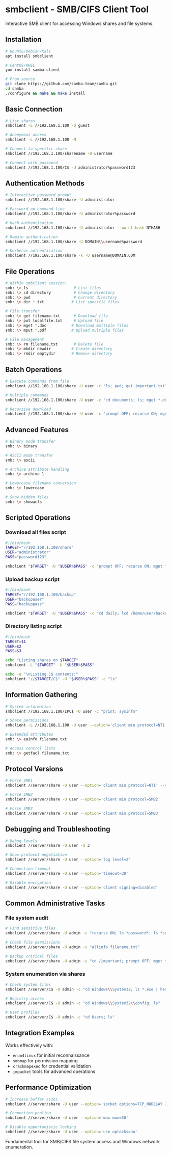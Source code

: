 # smbclient - SMB/CIFS Client Tool

Interactive SMB client for accessing Windows shares and file systems.

## Installation

```bash
# Ubuntu/Debian/Kali
apt install smbclient

# CentOS/RHEL
yum install samba-client

# From source
git clone https://github.com/samba-team/samba.git
cd samba
./configure && make && make install
```

## Basic Connection

```bash
# List shares
smbclient -L //192.168.1.100 -U guest

# Anonymous access
smbclient -L //192.168.1.100 -N

# Connect to specific share
smbclient //192.168.1.100/sharename -U username

# Connect with password
smbclient //192.168.1.100/C$ -U administrator%password123
```

## Authentication Methods

```bash
# Interactive password prompt
smbclient //192.168.1.100/share -U administrator

# Password on command line
smbclient //192.168.1.100/share -U administrator%password

# Hash authentication
smbclient //192.168.1.100/share -U administrator --pw-nt-hash NTHASH

# Domain authentication
smbclient //192.168.1.100/share -U DOMAIN\\username%password

# Kerberos authentication
smbclient //192.168.1.100/share -k -U username@DOMAIN.COM
```

## File Operations

```bash
# Within smbclient session:
smb: \> ls                    # List files
smb: \> cd directory          # Change directory
smb: \> pwd                   # Current directory
smb: \> dir *.txt            # List specific files

# File transfer
smb: \> get filename.txt      # Download file
smb: \> put localfile.txt     # Upload file
smb: \> mget *.doc           # Download multiple files
smb: \> mput *.pdf           # Upload multiple files

# File management
smb: \> rm filename.txt       # Delete file
smb: \> mkdir newdir         # Create directory
smb: \> rmdir emptydir       # Remove directory
```

## Batch Operations

```bash
# Execute commands from file
smbclient //192.168.1.100/share -U user -c "ls; pwd; get important.txt"

# Multiple commands
smbclient //192.168.1.100/share -U user -c "cd documents; ls; mget *.docx"

# Recursive download
smbclient //192.168.1.100/share -U user -c "prompt OFF; recurse ON; mget *"
```

## Advanced Features

```bash
# Binary mode transfer
smb: \> binary

# ASCII mode transfer  
smb: \> ascii

# Archive attribute handling
smb: \> archive 1

# Lowercase filename conversion
smb: \> lowercase

# Show hidden files
smb: \> showacls
```

## Scripted Operations

### Download all files script
```bash
#!/bin/bash
TARGET="//192.168.1.100/share"
USER="administrator"
PASS="password123"

smbclient "$TARGET" -U "$USER%$PASS" -c "prompt OFF; recurse ON; mget *"
```

### Upload backup script
```bash
#!/bin/bash
TARGET="//192.168.1.100/backup"
USER="backupuser"
PASS="backuppass"

smbclient "$TARGET" -U "$USER%$PASS" -c "cd daily; lcd /home/user/backup; mput *"
```

### Directory listing script
```bash
#!/bin/bash
TARGET=$1
USER=$2
PASS=$3

echo "Listing shares on $TARGET"
smbclient -L "$TARGET" -U "$USER%$PASS"

echo -e "\nListing C$ contents:"
smbclient "//$TARGET/C$" -U "$USER%$PASS" -c "ls"
```

## Information Gathering

```bash
# System information
smbclient //192.168.1.100/IPC$ -U user -c "print; sysinfo"

# Share permissions
smbclient -L //192.168.1.100 -U user --option='client min protocol=NT1'

# Extended attributes
smb: \> eainfo filename.txt

# Access control lists
smb: \> getfacl filename.txt
```

## Protocol Versions

```bash
# Force SMB1
smbclient //server/share -U user --option='client min protocol=NT1' --option='client max protocol=NT1'

# Force SMB2
smbclient //server/share -U user --option='client min protocol=SMB2'

# Force SMB3
smbclient //server/share -U user --option='client min protocol=SMB3'
```

## Debugging and Troubleshooting

```bash
# Debug levels
smbclient //server/share -U user -d 3

# Show protocol negotiation
smbclient //server/share -U user --option='log level=2'

# Connection timeout
smbclient //server/share -U user --option='timeout=30'

# Disable encryption
smbclient //server/share -U user --option='client signing=disabled'
```

## Common Administrative Tasks

### File system audit
```bash
# Find sensitive files
smbclient //server/share -U admin -c "recurse ON; ls *password*; ls *secret*; ls *.key"

# Check file permissions
smbclient //server/share -U admin -c "allinfo filename.txt"

# Backup critical files
smbclient //server/share -U admin -c "cd /important; prompt OFF; mget *"
```

### System enumeration via shares
```bash
# Check system files
smbclient //server/C$ -U admin -c "cd Windows\\System32; ls *.exe | head -20"

# Registry access
smbclient //server/C$ -U admin -c "cd Windows\\System32\\config; ls"

# User profiles
smbclient //server/C$ -U admin -c "cd Users; ls"
```

## Integration Examples

Works effectively with:
- `enum4linux` for initial reconnaissance
- `smbmap` for permission mapping  
- `crackmapexec` for credential validation
- `impacket` tools for advanced operations

## Performance Optimization

```bash
# Increase buffer sizes
smbclient //server/share -U user --option='socket options=TCP_NODELAY IPTOS_LOWDELAY'

# Connection pooling
smbclient //server/share -U user --option='max mux=50'

# Disable opportunistic locking
smbclient //server/share -U user --option='use oplocks=no'
```

Fundamental tool for SMB/CIFS file system access and Windows network enumeration.
